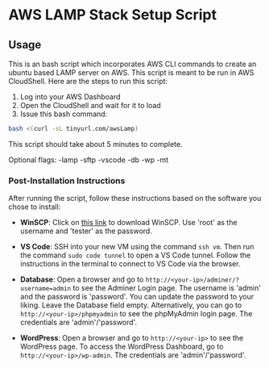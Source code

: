 # AWS LAMP Stack Setup Script  

## Usage  

This is an bash script which incorporates AWS CLI commands to create an ubuntu based LAMP server on AWS. This script is meant to be run in AWS CloudShell. Here are the steps to run this script:

1. Log into your AWS Dashboard
2. Open the CloudShell and wait for it to load
3. Issue this bash command:

```bash
bash <(curl -sL tinyurl.com/awsLamp)
```

This script should take about 5 minutes to complete.

Optional flags: -lamp -sftp -vscode -db -wp -mt

### Post-Installation Instructions

After running the script, follow these instructions based on the software you chose to install:

- **WinSCP**: Click on [this link](https://dcus.short.gy/downloadWinSCP) to download WinSCP. Use 'root' as the username and 'tester' as the password.

- **VS Code**: SSH into your new VM using the command `ssh vm`. Then run the command `sudo code tunnel` to open a VS Code tunnel. Follow the instructions in the terminal to connect to VS Code via the browser.

- **Database**: Open a browser and go to `http://<your-ip>/adminer/?username=admin` to see the Adminer Login page. The username is 'admin' and the password is 'password'. You can update the password to your liking. Leave the Database field empty. Alternatively, you can go to `http://<your-ip>/phpmyadmin` to see the phpMyAdmin login page. The credentials are 'admin'/'password'.

- **WordPress**: Open a browser and go to `http://<your-ip>` to see the WordPress page. To access the WordPress Dashboard, go to `http://<your-ip>/wp-admin`. The credentials are 'admin'/'password'.

